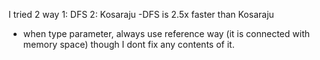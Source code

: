 I tried 2 way
1: DFS
2: Kosaraju 
-DFS is 2.5x faster than Kosaraju

+ when type parameter, always use reference way (it is connected with memory space) though I dont fix any contents of it.
